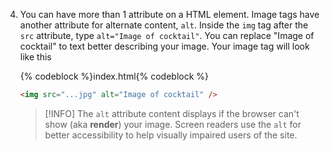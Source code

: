 4. You can have more than 1 attribute on a HTML element. Image tags have another attribute for alternate content, `alt`. Inside the `img` tag after the `src` attribute, type `alt="Image of cocktail"`. You can replace "Image of cocktail" to text better describing your image. Your image tag will look like this

   {% codeblock %}index.html{% codeblock %}

   ```html
   <img src="...jpg" alt="Image of cocktail" />
   ```

   > [!INFO]
   > The `alt` attribute content displays if the browser can't show (aka **render**) your image. Screen readers use the `alt` for better accessibility to help visually impaired users of the site.
